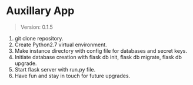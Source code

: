 # Auxillary App
> Version: 0.1.5

1. git clone repository. 
2. Create Python2.7 virtual environment.
3. Make instance directory with config file for databases and secret keys.
4. Initiate database creation with flask db init, flask db migrate, flask db upgrade.
5. Start flask server with run.py file. 
6. Have fun and stay in touch for future upgrades.

